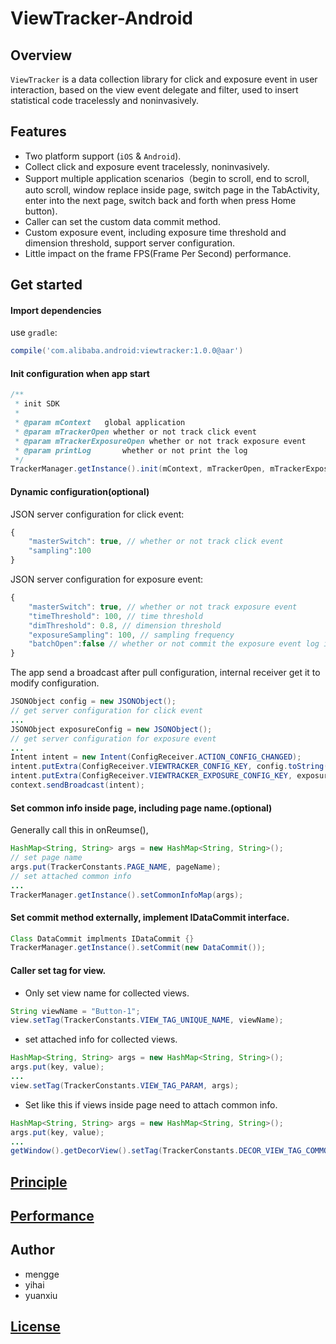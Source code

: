 # ViewTracker-Android

## Overview

`ViewTracker` is a data collection library for click and exposure event in user interaction, based on the view event delegate and filter, used to insert statistical code tracelessly and noninvasively.

## Features

* Two platform support (`iOS` & `Android`).
* Collect click and exposure event tracelessly, noninvasively.
* Support multiple application scenarios（begin to scroll, end to scroll, auto scroll, window replace inside page, switch page in the TabActivity, enter into the next page, switch back and forth when press Home button).
* Caller can set the custom data commit method.
* Custom exposure event, including exposure time threshold and dimension threshold, support server configuration.
* Little impact on the frame FPS(Frame Per Second) performance.

## Get started

#### Import dependencies

use `gradle`:

```groovy
compile('com.alibaba.android:viewtracker:1.0.0@aar')
```

#### Init configuration when app start

```java
/**
 * init SDK
 *
 * @param mContext   global application
 * @param mTrackerOpen whether or not track click event
 * @param mTrackerExposureOpen whether or not track exposure event
 * @param printLog       whether or not print the log
 */
TrackerManager.getInstance().init(mContext, mTrackerOpen, mTrackerExposureOpen, printLog);
```

#### Dynamic configuration(optional)

JSON server configuration for click event:

```js
{
    "masterSwitch": true, // whether or not track click event
    "sampling":100
}
```
JSON server configuration for exposure event:

```js
{
    "masterSwitch": true, // whether or not track exposure event
    "timeThreshold": 100, // time threshold
    "dimThreshold": 0.8, // dimension threshold
    "exposureSampling": 100, // sampling frequency
    "batchOpen":false // whether or not commit the exposure event log in batch or one by one
}
```

The app send a broadcast after pull configuration, internal receiver get it to modify configuration.

```java
JSONObject config = new JSONObject();
// get server configuration for click event
...
JSONObject exposureConfig = new JSONObject();
// get server configuration for exposure event
...
Intent intent = new Intent(ConfigReceiver.ACTION_CONFIG_CHANGED);
intent.putExtra(ConfigReceiver.VIEWTRACKER_CONFIG_KEY, config.toString());
intent.putExtra(ConfigReceiver.VIEWTRACKER_EXPOSURE_CONFIG_KEY, exposureConfig.toString());
context.sendBroadcast(intent);
```

#### Set common info inside page, including page name.(optional)

Generally call this in onReumse(),

```java
HashMap<String, String> args = new HashMap<String, String>();
// set page name
args.put(TrackerConstants.PAGE_NAME, pageName);
// set attached common info
...
TrackerManager.getInstance().setCommonInfoMap(args);
```

#### Set commit method externally, implement IDataCommit interface.

```java
Class DataCommit implments IDataCommit {}
TrackerManager.getInstance().setCommit(new DataCommit());
```

#### Caller set tag for view.

* Only set view name for collected views.

```java
String viewName = "Button-1";
view.setTag(TrackerConstants.VIEW_TAG_UNIQUE_NAME, viewName);
```

* set attached info for collected views.

```java
HashMap<String, String> args = new HashMap<String, String>();
args.put(key, value);
...
view.setTag(TrackerConstants.VIEW_TAG_PARAM, args);
```

* Set like this if views inside page need to attach common info.

```java
HashMap<String, String> args = new HashMap<String, String>();
args.put(key, value);
...
getWindow().getDecorView().setTag(TrackerConstants.DECOR_VIEW_TAG_COMMON_INFO, args);
```

## [Principle](Docs/viewtracker_principle.md)

## [Performance](Docs/viewtracker_performance.md)

## Author

- mengge
- yihai
- yuanxiu

## [License](LICENSE.txt)
